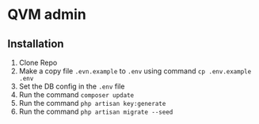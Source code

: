 # QVM admin

## Installation
1) Clone Repo
2) Make a copy file `.evn.example` to `.env` using command `cp .env.example .env`
3) Set the DB config in the `.env` file
4) Run the command `composer update`
5) Run the command `php artisan key:generate`
6) Run the command `php artisan migrate --seed`
